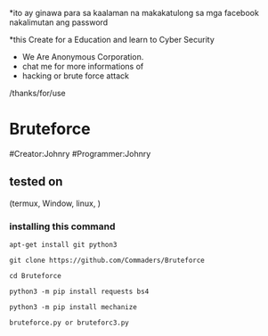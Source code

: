 





*ito ay ginawa para sa kaalaman na makakatulong sa
mga facebook nakalimutan ang password

*this Create for a Education and learn to
Cyber Security

* We Are Anonymous Corporation.
* chat me for more informations of
* hacking or brute force attack


/thanks/for/use
# Bruteforce
#Creator:Johnry
#Programmer:Johnry 

## tested on
(termux, Window, linux, )

### installing this command
```
apt-get install git python3

git clone https://github.com/Commaders/Bruteforce

cd Bruteforce

python3 -m pip install requests bs4

python3 -m pip install mechanize

bruteforce.py or bruteforc3.py
